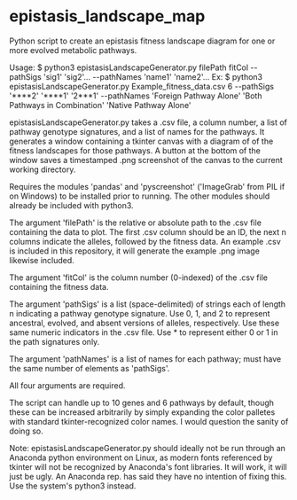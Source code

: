 # epistasis_landscape_map
Python script to create an epistasis fitness landscape diagram for one or more evolved metabolic pathways.

Usage: $ python3 epistasisLandscapeGenerator.py filePath fitCol --pathSigs 'sig1' 'sig2'... --pathNames 'name1' 'name2'...
Ex: $ python3 epistasisLandscapeGenerator.py Example_fitness_data.csv 6 --pathSigs '\*\*\*\*2' '\*\*\*\*1' '2\*\*\*1' --pathNames 'Foreign Pathway Alone' 'Both Pathways in Combination' 'Native Pathway Alone'

epistasisLandscapeGenerator.py takes a .csv file, a column number, a list of pathway genotype signatures, and a list of names for the pathways. It generates a window containing a tkinter canvas with a diagram of of the fitness landscapes for those pathways. 
A button at the bottom of the window saves a timestamped .png screenshot of the canvas to the current working directory.

Requires the modules 'pandas' and 'pyscreenshot' ('ImageGrab' from PIL if on Windows) to be installed prior to running.
The other modules should already be included with python3.

The argument 'filePath' is the relative or absolute path to the .csv file containing the data to plot.
The first .csv column should be an ID, the next n columns indicate the alleles, followed by the fitness data.
An example .csv is included in this repository, it will generate the example .png image likewise included.

The argument 'fitCol' is the column number (0-indexed) of the .csv file containing the fitness data.

The argument 'pathSigs' is a list (space-delimited) of strings each of length n indicating a pathway genotype signature.
Use 0, 1, and 2 to represent ancestral, evolved, and absent versions of alleles, respectively.
Use these same numeric indicators in the .csv file.
Use * to represent either 0 or 1 in the path signatures only.

The argument 'pathNames' is a list of names for each pathway; must have the same number of elements as 'pathSigs'.

All four arguments are required.

The script can handle up to 10 genes and 6 pathways by default, though these can be increased arbitrarily by simply expanding the color palletes with standard tkinter-recognized color names. I would question the sanity of doing so.

Note: epistasisLandscapeGenerator.py should ideally not be run through an Anaconda python environment on Linux, as modern fonts referenced by tkinter will not be recognized by Anaconda's font libraries. It will work, it will just be ugly. 
An Anaconda rep. has said they have no intention of fixing this. 
Use the system's python3 instead.
